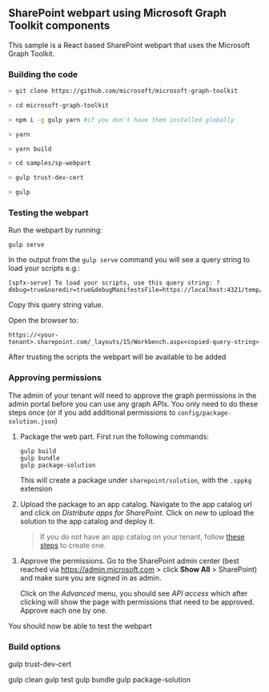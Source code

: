 ## SharePoint webpart using Microsoft Graph Toolkit components

This sample is a React based SharePoint webpart that uses the Microsoft Graph Toolkit.

### Building the code

```bash
> git clone https://github.com/microsoft/microsoft-graph-toolkit

> cd microsoft-graph-toolkit

> npm i -g gulp yarn #if you don't have them installed globally

> yarn

> yarn build

> cd samples/sp-webpart

> gulp trust-dev-cert

> gulp
```

### Testing the webpart

Run the webpart by running:

`gulp serve`

In the output from the `gulp serve` command you will see a query string to load your scripts e.g.:
```
[spfx-serve] To load your scripts, use this query string: ?debug=true&noredir=true&debugManifestsFile=https://localhost:4321/temp/manifests.js
```
Copy this query string value.

Open the browser to:

`https://<your-tenant>.sharepoint.com/_layouts/15/Workbench.aspx<copied-query-string>`

After trusting the scripts the webpart will be available to be added

### Approving permissions

The admin of your tenant will need to approve the graph permissions in the admin portal before you can use any graph APIs. You only need to do these steps once (or if you add additional permissions to `config/package-solution.json`)

1. Package the web part. First run the following commands:

    ```
    gulp build
    gulp bundle
    gulp package-solution
    ```

    This will create a package under `sharepoint/solution`, with the `.sppkg` extension

2. Upload the package to an app catalog. Navigate to the app catalog url and click on *Distribute apps for SharePoint*. Click on *new* to upload the solution to the app catalog and deploy it.

    > If you do not have an app catalog on your tenant, follow [these steps](https://learn.microsoft.com/en-us/sharepoint/use-app-catalog#step-1-create-the-app-catalog-site-collection) to create one.

3. Approve the permissions. Go to the SharePoint admin center (best reached via https://admin.microsoft.com > click **Show All** > SharePoint) and make sure you are signed in as admin.

    Click on the *Advanced* menu, you should see *API access* which after clicking will show the page with permissions that need to be approved. Approve each one by one.

You should now be able to test the webpart

### Build options

gulp trust-dev-cert

gulp clean
gulp test
gulp bundle
gulp package-solution
